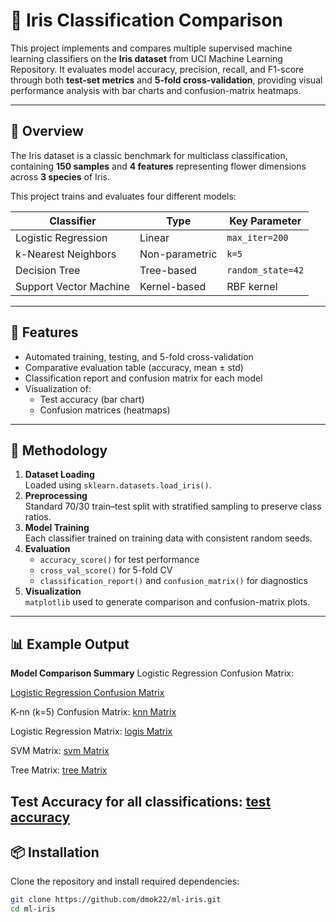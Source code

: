 # 🌸 Iris Classification Comparison

This project implements and compares multiple supervised machine learning classifiers on the **Iris dataset** from UCI Machine Learning Repository.
It evaluates model accuracy, precision, recall, and F1-score through both **test-set metrics** and **5-fold cross-validation**, providing visual performance analysis with bar charts and confusion-matrix heatmaps.

---

## 📘 Overview

The Iris dataset is a classic benchmark for multiclass classification, containing **150 samples** and **4 features** representing flower dimensions across **3 species** of Iris.

This project trains and evaluates four different models:

| Classifier | Type | Key Parameter |
|-------------|------|----------------|
| Logistic Regression | Linear | `max_iter=200` |
| k-Nearest Neighbors | Non-parametric | `k=5` |
| Decision Tree | Tree-based | `random_state=42` |
| Support Vector Machine | Kernel-based | RBF kernel |

---

## 🧩 Features

- Automated training, testing, and 5-fold cross-validation  
- Comparative evaluation table (accuracy, mean ± std)  
- Classification report and confusion matrix for each model  
- Visualization of:
  - Test accuracy (bar chart)
  - Confusion matrices (heatmaps)

---

## 🧠 Methodology

1. **Dataset Loading**  
   Loaded using `sklearn.datasets.load_iris()`.
2. **Preprocessing**  
   Standard 70/30 train–test split with stratified sampling to preserve class ratios.
3. **Model Training**  
   Each classifier trained on training data with consistent random seeds.
4. **Evaluation**  
   - `accuracy_score()` for test performance  
   - `cross_val_score()` for 5-fold CV  
   - `classification_report()` and `confusion_matrix()` for diagnostics
5. **Visualization**  
   `matplotlib` used to generate comparison and confusion-matrix plots.

---

## 📊 Example Output

**Model Comparison Summary**
Logistic Regression Confusion Matrix:

[Logistic Regression Confusion Matrix](Figure_1.png)

K-nn (k=5) Confusion Matrix:
[knn Matrix](knn_matrix.png)

Logistic Regression Matrix:
[logis Matrix](logis_matrix.png)

SVM Matrix:
[svm Matrix](svm_matrix.png)

Tree Matrix:
[tree Matrix](tree_matrix.png)

Test Accuracy for all classifications:
[test accuracy](test_acc.png)
---

## 📦 Installation

Clone the repository and install required dependencies:

```bash
git clone https://github.com/dmok22/ml-iris.git
cd ml-iris

